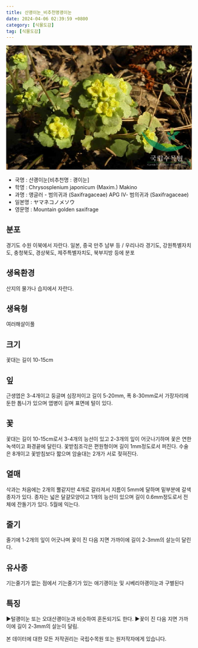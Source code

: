 ```yaml
---
title: 산괭이눈_비추천명괭이눈
date: 2024-04-06 02:39:59 +0800
category: [식물도감]
tag: [식물도감]
---
```




![산괭이눈[비추천명 : 괭이눈]](/assets/img/fileUpload/plants/basic/Saxifragaceae/Chrysosplenium/6867/1_th2.JPG)
- 국명 : 산괭이눈[비추천명 : 괭이눈]
- 학명 : Chrysosplenium japonicum (Maxim.) Makino
- 과명 : 앵글러 - 범의귀과 (Saxifragaceae) APG Ⅳ- 범의귀과 (Saxifragaceae)
- 일본명 : ヤマネコノメソウ
- 영문명 : Mountain golden saxifrage


## 분포
경기도 수원 이북에서 자란다. 일본, 중국 만주 남부 등 / 우리나라 경기도, 강원특별자치도, 충청북도, 경상북도, 제주특별자치도, 북부지방 등에 분포
## 생육환경
산지의 물가나 습지에서 자란다.
## 생육형
여러해살이풀 
## 크기
꽃대는 길이 10-15cm
## 잎
근생엽은 3-4개이고 둥글며 심장저이고 길이 5-20mm, 폭 8-30mm로서 가장자리에 둔한 톱니가 있으며 엽병이 길며 표면에 털이 있다.
## 꽃
꽃대는 길이 10-15cm로서 3-4개의 능선이 있고 2-3개의 잎이 어긋나기하며 꽃은 연한 녹색이고 화경끝에 달린다. 꽃받침조각은 편원형이며 길이 1mm정도로서 퍼진다. 수술은 8개이고 꽃받침보다 짧으며 암술대는 2개가 서로 젖혀진다.
## 열매
삭과는 처음에는 2개의 뿔같지만 4개로 갈라져서 지름이 5mm에 달하며 밑부분에 갈색종자가 있다. 종자는 넓은 달걀모양이고 1개의 능선이 있으며 길이 0.6mm정도로서 전체에 잔돌기가 있다. 5월에 익는다. 
## 줄기
줄기에 1-2개의 잎이 어긋나며 꽃이 진 다음 지면 가까이에 길이 2-3mm의 살눈이 달린다.
## 유사종
기는줄기가 없는 점에서 기는줄기가 있는 애기괭이눈 및 시베리아괭이눈과 구별된다
## 특징
▶털괭이눈 또는 오대산괭이눈과 비슷하여 혼돈되기도 한다. 
▶꽃이 진 다음 지면 가까이에 길이 2-3mm의 살눈이 달림.






본 데이터에 대한 모든 저작권리는 국립수목원 또는 원저작자에게 있습니다.
